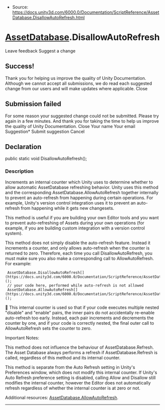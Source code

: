 * Source: https://docs.unity3d.com/6000.0/Documentation/ScriptReference/AssetDatabase.DisallowAutoRefresh.html

#  [AssetDatabase](https://docs.unity3d.com/6000.0/Documentation/ScriptReference/AssetDatabase.html).DisallowAutoRefresh
Leave feedback
Suggest a change
## Success!
Thank you for helping us improve the quality of Unity Documentation. Although we cannot accept all submissions, we do read each suggested change from our users and will make updates where applicable.
Close
## Submission failed
For some reason your suggested change could not be submitted. Please <a>try again</a> in a few minutes. And thank you for taking the time to help us improve the quality of Unity Documentation.
Close
Your name Your email Suggestion* Submit suggestion
Cancel
## Declaration
public static void DisallowAutoRefresh(); 
### Description
Increments an internal counter which Unity uses to determine whether to allow automatic AssetDatabase refreshing behavior.
Unity uses this method and the corresponding AssetDatabase.AllowAutoRefresh together internally to prevent an auto-refresh from happening during certain operations. For example, Unity's version control integration uses it to prevent an auto-refresh from happening while it gets new changesets.  
  
This method is useful if you are building your own Editor tools and you want to prevent auto-refreshing of Assets during your own operations (for example, if you are building custom integration with a version control system).  
  
This method does not simply disable the auto-refresh feature. Instead it increments a counter, and only allows auto-refresh when the counter is returned to zero. Therefore, each time you call DisallowAutoRefresh, you must make sure you also make a corresponding call to AllowAutoRefresh. For example:
```
 AssetDatabase.DisallowAutoRefresh[](https://docs.unity3d.com/6000.0/Documentation/ScriptReference/AssetDatabase.DisallowAutoRefresh.html)();
 // your code here, performed while auto-refresh is not allowed
 AssetDatabase.AllowAutoRefresh[](https://docs.unity3d.com/6000.0/Documentation/ScriptReference/AssetDatabase.AllowAutoRefresh.html)();
```

This internal counter is used so that if your code executes multiple nested "disable" and "enable" pairs, the inner pairs do not accidentally re-enable auto-refresh too early. Instead, each pair increments and decrements the counter by one, and if your code is correctly nested, the final outer call to AllowAutoRefresh sets the counter to zero.  
  
Important Notes:  
  
This method does not influence the behaviour of AssetDatabase.Refresh. The Asset Database always performs a refresh if AssetDatabase.Refresh is called, regardless of this method and its internal counter.  
  
This method is separate from the Auto Refresh setting in Unity's Preferences window, which does not modify this internal counter. If Unity's Auto Refresh preference setting is disabled, calling Allow and Disallow still modifies the internal counter, however the Editor does not automatically refresh regardless of whether the internal counter is at zero or not.  
  
Additional resources: [AssetDatabase.AllowAutoRefresh](https://docs.unity3d.com/6000.0/Documentation/ScriptReference/AssetDatabase.AllowAutoRefresh.html).
* * *
